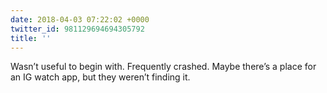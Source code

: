 ```yaml
---
date: 2018-04-03 07:22:02 +0000
twitter_id: 981129694694305792
title: ''
---
```


<!-- Tweet at https://twitter.com/statuses/981007914751184896 is either deleted or protected. -->

Wasn’t useful to begin with. Frequently crashed. Maybe there’s a place for an IG watch app, but they weren’t finding it.
